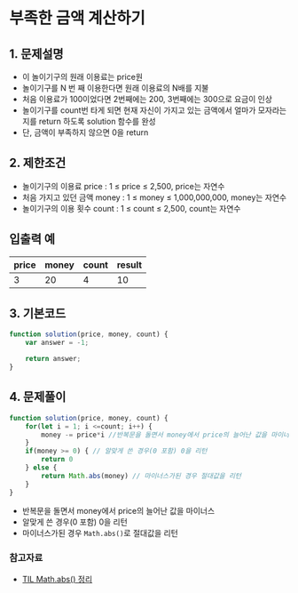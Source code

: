 # 부족한 금액 계산하기

## 1. 문제설명
 + 이 놀이기구의 원래 이용료는 price원
 + 놀이기구를 N 번 째 이용한다면 원래 이용료의 N배를 지불
 + 처음 이용료가 100이었다면 2번째에는 200, 3번째에는 300으로 요금이 인상
 + 놀이기구를 count번 타게 되면 현재 자신이 가지고 있는 금액에서 얼마가 모자라는지를 return 하도록 solution 함수를 완성
 + 단, 금액이 부족하지 않으면 0을 return


## 2. 제한조건
 + 놀이기구의 이용료 price : 1 ≤ price ≤ 2,500, price는 자연수
 + 처음 가지고 있던 금액 money : 1 ≤ money ≤ 1,000,000,000, money는 자연수
 + 놀이기구의 이용 횟수 count : 1 ≤ count ≤ 2,500, count는 자연수


## 입출력 예
|price|money|count|result|
|------|---|---|---|
|3|20|4|10|

  
## 3. 기본코드
```JavaScript
function solution(price, money, count) {
    var answer = -1;

    return answer;
}
```

## 4. 문제풀이
```JavaScript
function solution(price, money, count) {
    for(let i = 1; i <=count; i++) {
        money -= price*i //반복문을 돌면서 money에서 price의 늘어난 값을 마이너스
    }
    if(money >= 0) { // 알맞게 쓴 경우(0 포함) 0을 리턴
        return 0
    } else {
        return Math.abs(money) // 마이너스가된 경우 절대값을 리턴
    }
}
```

- 반복문을 돌면서 money에서 price의 늘어난 값을 마이너스
- 알맞게 쓴 경우(0 포함) 0을 리턴
- 마이너스가된 경우 ```Math.abs()```로 절대값을 리턴

### 참고자료
- [TIL Math.abs() 정리](https://github.com/saehwa95/TIL/blob/main/JavaScript/Math.abs().md)

